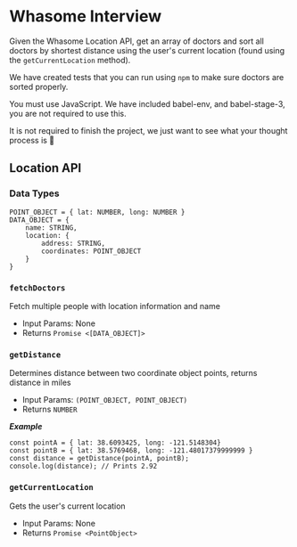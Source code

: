 # Whasome Interview

Given the Whasome Location API, get an array of doctors and sort all doctors by shortest distance using the user's current location (found using the `getCurrentLocation` method).

We have created tests that you can run using `npm` to make sure doctors are sorted properly.

You must use JavaScript. We have included babel-env, and babel-stage-3, you are not required to use this.

It is not required to finish the project, we just want to see what your thought process is 🙂

## Location API

### Data Types
```
POINT_OBJECT = { lat: NUMBER, long: NUMBER }
DATA_OBJECT = {
    name: STRING,
    location: {
        address: STRING,
        coordinates: POINT_OBJECT
    }
}
```

### `fetchDoctors`

Fetch multiple people with location information and name

* Input Params: None
* Returns `Promise <[DATA_OBJECT]>`

### `getDistance`

Determines distance between two coordinate object points,
returns distance in miles

* Input Params: `(POINT_OBJECT, POINT_OBJECT)`
* Returns `NUMBER`

***Example***
```
const pointA = { lat: 38.6093425, long: -121.5148304}
const pointB = { lat: 38.5769468, long: -121.48017379999999 }
const distance = getDistance(pointA, pointB);
console.log(distance); // Prints 2.92
```

### `getCurrentLocation`

Gets the user's current location

* Input Params: None
* Returns `Promise <PointObject>`
